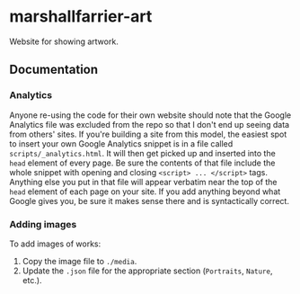 marshallfarrier-art
=
Website for showing artwork.

Documentation
---
### Analytics
Anyone re-using the code for their own website should note that the Google Analytics file
was excluded from the repo so that I don't end up seeing data from others' sites.
If you're building a site from this model, the easiest spot to insert your own Google Analytics snippet
is in a file called `scripts/_analytics.html`. It will then get picked up and inserted into the `head` element
of every page. Be sure the contents of that file include the whole snippet with opening and closing `<script> ... </script>`
tags. Anything else you put in that file will appear verbatim near the top of the `head` element of 
each page on your site. If you add anything beyond what Google gives you, be sure it makes sense there and is syntactically correct.

### Adding images
To add images of works:

1. Copy the image file to `./media`.
1. Update the `.json` file for the appropriate section (`Portraits`, `Nature`, etc.).


